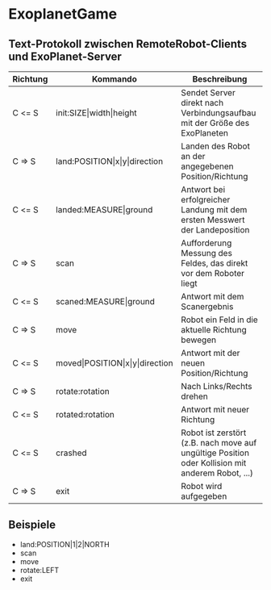 # ExoplanetGame

## Text-Protokoll zwischen RemoteRobot-Clients und ExoPlanet-Server

| Richtung | Kommando                | Beschreibung |
|----------|-------------------------|--------------|
| C <= S   | init:SIZE\|width\|height | Sendet Server direkt nach Verbindungsaufbau mit der Größe des ExoPlaneten |
| C => S   | land:POSITION\|x\|y\|direction | Landen des Robot an der angegebenen Position/Richtung |
| C <= S   | landed:MEASURE\|ground  | Antwort bei erfolgreicher Landung mit dem ersten Messwert der Landeposition |
| C => S   | scan                    | Aufforderung Messung des Feldes, das direkt vor dem Roboter liegt |
| C <= S   | scaned:MEASURE\|ground  | Antwort mit dem Scanergebnis |
| C => S   | move                    | Robot ein Feld in die aktuelle Richtung bewegen |
| C <= S   | moved\|POSITION\|x\|y\|direction  | Antwort mit der neuen Position/Richtung |
| C => S   | rotate:rotation         | Nach Links/Rechts drehen |
| C <= S   | rotated:rotation        | Antwort mit neuer Richtung |
| C <= S   | crashed                 | Robot ist zerstört (z.B. nach move auf ungültige Position oder Kollision mit anderem Robot, ...)|
| C => S   | exit                    |Robot wird aufgegeben|

## Beispiele

- land:POSITION|1|2|NORTH
- scan
- move
- rotate:LEFT
- exit
